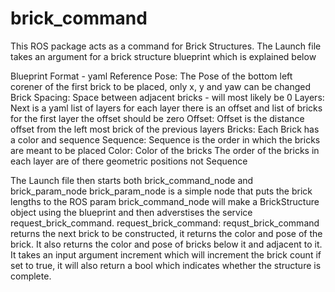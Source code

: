 # brick_command

This ROS package acts as a command for Brick Structures. The Launch file takes an argument for a brick structure blueprint which is explained below

Blueprint Format - yaml
Reference Pose: The Pose of the bottom left corener of the first brick to be placed, only x, y and yaw can be changed
Brick Spacing: Space between adjacent bricks - will most likely be 0
Layers: Next is a yaml list of layers for each layer there is an offset and list of bricks for the first layer the offset should be zero
Offset: Offset is the distance offset from the left most brick of the previous layers
Bricks: Each Brick has a color and sequence
Sequence: Sequence is the order in which the bricks are meant to be placed
Color: Color of the bricks
The order of the bricks in each layer are of there geometric positions not Sequence

The Launch file then starts both brick_command_node and brick_param_node
brick_param_node is a simple node that puts the brick lengths to the ROS param
brick_command_node will make a BrickStructure object using the blueprint and then adverstises the service request_brick_command.
request_brick_command: requst_brick_command returns the next brick to be constructed, it returns the color and pose of the brick. It also returns the color and pose of bricks below it and adjacent to it. It takes an input argument increment which will increment the brick count if set to true, it will also return a bool which indicates whether the structure is complete.
